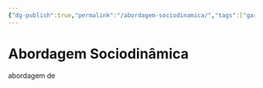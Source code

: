 ```yaml
---
{"dg-publish":true,"permalink":"/abordagem-sociodinamica/","tags":["gardenEntry"]}
---
```


# Abordagem Sociodinâmica

abordagem de 